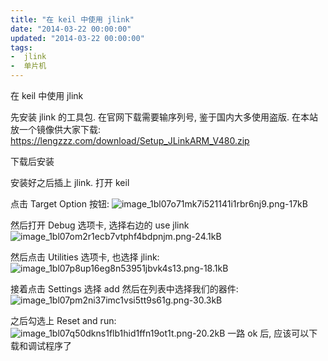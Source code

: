 ```yaml
---
title: "在 keil 中使用 jlink"
date: "2014-03-22 00:00:00"
updated: "2014-03-22 00:00:00"
tags:
-  jlink
-  单片机
---
```



在 keil 中使用 jlink

[](/notename/ "archive 20140322")

先安装 jlink 的工具包. 在官网下载需要输序列号, 鉴于国内大多使用盗版. 在本站放一个镜像供大家下载: https://lengzzz.com/download/Setup_JLinkARM_V480.zip

下载后安装

安装好之后插上 jlink. 打开 keil

点击 Target Option 按钮:
![image_1bl07o71mk7i521141i1rbr6nj9.png-17kB][1]

然后打开 Debug 选项卡, 选择右边的 use jlink
![image_1bl07om2r1ecb7vtphf4bdpnjm.png-24.1kB][2]

然后点击 Utilities 选项卡, 也选择 jlink:
![image_1bl07p8up16eg8n53951jbvk4s13.png-18.1kB][3]

接着点击 Settings 选择 add 然后在列表中选择我们的器件:
![image_1bl07pm2ni37imc1vsi5tt9s61g.png-30.3kB][4]

之后勾选上 Reset and run:
![image_1bl07q50dkns1flb1hid1ffn19ot1t.png-20.2kB][5]
一路 ok 后, 应该可以下载和调试程序了

  [1]: http://static.zybuluo.com/zwh8800/7jgd86b8v29dssmfeya7paxn/image_1bl07o71mk7i521141i1rbr6nj9.png
  [2]: http://static.zybuluo.com/zwh8800/pbkcy680p6wxoi54xk8gip7e/image_1bl07om2r1ecb7vtphf4bdpnjm.png
  [3]: http://static.zybuluo.com/zwh8800/s353yhzpofjn0l6la6cpj862/image_1bl07p8up16eg8n53951jbvk4s13.png
  [4]: http://static.zybuluo.com/zwh8800/p47bb6vw9z3eivk7mzjx2sy0/image_1bl07pm2ni37imc1vsi5tt9s61g.png
  [5]: http://static.zybuluo.com/zwh8800/poxp24jgkqvkypwbo3w597mz/image_1bl07q50dkns1flb1hid1ffn19ot1t.png
